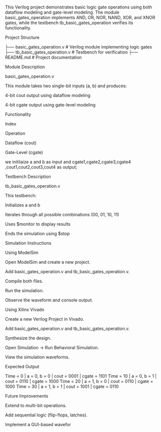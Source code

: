 This Verilog project demonstrates basic logic gate operations using both dataflow modeling and gate-level modeling. The module basic_gates_operation implements AND, OR, NOR, NAND, XOR, and XNOR gates, while the testbench tb_basic_gates_operation verifies its functionality.

Project Structure

   ├── basic_gates_operation.v  # Verilog module implementing logic gates
   ├── tb_basic_gates_operation.v  # Testbench for verification
   ├── README.md  # Project documentation

Module Description

basic_gates_operation.v

This module takes two single-bit inputs (a, b) and produces:

4-bit cout output using dataflow modeling

4-bit cgate output using gate-level modeling

Functionality

Index

Operation

Dataflow (cout)

Gate-Level (cgate)
 
we initilaize a and b as input and cgate1,cgate2,cgate3,cgate4 ,cout1,cout2,cout3,cout4 as output;

Testbench Description

tb_basic_gates_operation.v

This testbench:

Initializes a and b

Iterates through all possible combinations (00, 01, 10, 11)

Uses $monitor to display results

Ends the simulation using $stop

Simulation Instructions

Using ModelSim

Open ModelSim and create a new project.

Add basic_gates_operation.v and tb_basic_gates_operation.v.

Compile both files.

Run the simulation.

Observe the waveform and console output.

Using Xilinx Vivado

Create a new Verilog Project in Vivado.

Add basic_gates_operation.v and tb_basic_gates_operation.v.

Synthesize the design.

Open Simulation → Run Behavioral Simulation.

View the simulation waveforms.

Expected Output

Time = 0  | a = 0, b = 0 | cout = 0001 | cgate = 1101
Time = 10 | a = 0, b = 1 | cout = 0110 | cgate = 1000
Time = 20 | a = 1, b = 0 | cout = 0110 | cgate = 1000
Time = 30 | a = 1, b = 1 | cout = 1001 | cgate = 0110

Future Improvements

Extend to multi-bit operations.

Add sequential logic (flip-flops, latches).

Implement a GUI-based wavefor
